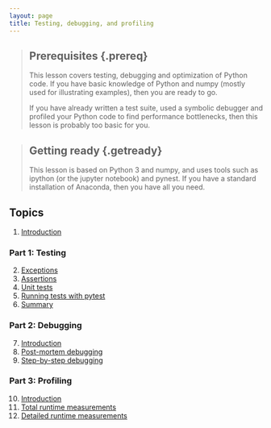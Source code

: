 ```yaml
---
layout: page
title: Testing, debugging, and profiling
---
```


> ## Prerequisites {.prereq}
>
> This lesson covers testing, debugging and optimization of Python code.
> If you have basic knowledge of Python and numpy (mostly used for
> illustrating examples), then you are ready to go.
>
> If you have already written a test suite, used a symbolic debugger and
> profiled your Python code to find performance bottlenecks, then this
> lesson is probably too basic for you.

> ## Getting ready {.getready}
>
> This lesson is based on Python 3 and numpy, and uses tools such as ipython (or the jupyter notebook) and pynest. If you have a standard installation of Anaconda, then you have all you need.


## Topics

1.  [Introduction](00-introduction.html)

### Part 1: Testing
2.  [Exceptions](01-testing-exceptions.html)
3.  [Assertions](02-testing-assertions.html)
4.  [Unit tests](03-testing-units.html)
5.  [Running tests with pytest](04-testing-pytest.html)
6.  [Summary](05-testing-summary.html)

### Part 2: Debugging
7.  [Introduction](06-debugging-introduction.html)
8.  [Post-mortem debugging](07-debugging-post-mortem.html)
9.  [Step-by-step debugging](08-debugging-stepping.html)

### Part 3: Profiling
10. [Introduction](09-profiling-introduction.html)
11. [Total runtime measurements](10-profiling-basic.html)
12. [Detailed runtime measurements](11-profiling-detailed.html)
